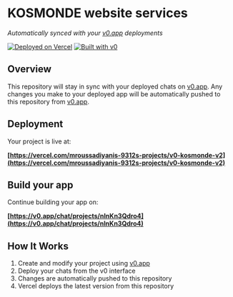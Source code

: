 # KOSMONDE website services

*Automatically synced with your [v0.app](https://v0.app) deployments*

[![Deployed on Vercel](https://img.shields.io/badge/Deployed%20on-Vercel-black?style=for-the-badge&logo=vercel)](https://vercel.com/mroussadiyanis-9312s-projects/v0-kosmonde-v2)
[![Built with v0](https://img.shields.io/badge/Built%20with-v0.app-black?style=for-the-badge)](https://v0.app/chat/projects/nInKn3Qdro4)

## Overview

This repository will stay in sync with your deployed chats on [v0.app](https://v0.app).
Any changes you make to your deployed app will be automatically pushed to this repository from [v0.app](https://v0.app).

## Deployment

Your project is live at:

**[https://vercel.com/mroussadiyanis-9312s-projects/v0-kosmonde-v2](https://vercel.com/mroussadiyanis-9312s-projects/v0-kosmonde-v2)**

## Build your app

Continue building your app on:

**[https://v0.app/chat/projects/nInKn3Qdro4](https://v0.app/chat/projects/nInKn3Qdro4)**

## How It Works

1. Create and modify your project using [v0.app](https://v0.app)
2. Deploy your chats from the v0 interface
3. Changes are automatically pushed to this repository
4. Vercel deploys the latest version from this repository
